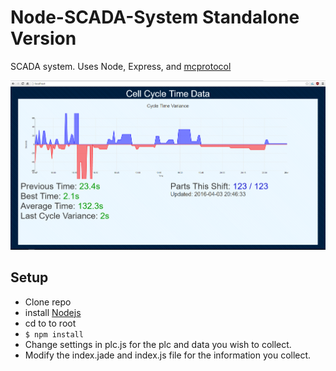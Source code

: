 # Node-SCADA-System Standalone Version
SCADA system.  Uses Node, Express, and [mcprotocol](https://github.com/plcpeople/mcprotocol)

![alt tag](Documentation/Sample001.png)

## Setup
- Clone repo
- install [Nodejs](https://nodejs.org/en/)
- cd to to root
- ```$ npm install```
- Change settings in plc.js for the plc and data you wish to collect.
- Modify the index.jade and index.js file for the information you collect.